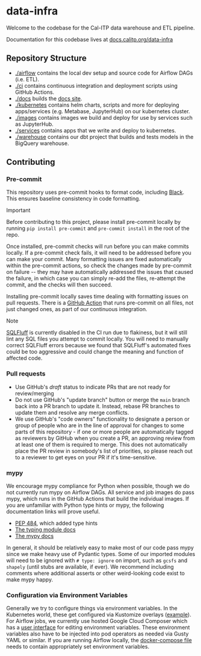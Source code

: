 # data-infra

Welcome to the codebase for the Cal-ITP data warehouse and ETL pipeline.

Documentation for this codebase lives at [docs.calitp.org/data-infra](https://docs.calitp.org/data-infra/)

## Repository Structure

- [./airflow](./airflow) contains the local dev setup and source code for Airflow DAGs (i.e. ETL).
- [./ci](./ci) contains continuous integration and deployment scripts using GitHub Actions.
- [./docs](./docs) builds the [docs site](https://docs.calitp.org/data-infra).
- [./kubernetes](./kubernetes) contains helm charts, scripts and more for deploying apps/services (e.g. Metabase, JupyterHub) on our kubernetes cluster.
- [./images](./images) contains images we build and deploy for use by services such as JupyterHub.
- [./services](./services) contains apps that we write and deploy to kubernetes.
- [./warehouse](./warehouse) contains our dbt project that builds and tests models in the BigQuery warehouse.

## Contributing

### Pre-commit

This repository uses pre-commit hooks to format code, including [Black](https://black.readthedocs.io/en/stable/index.html). This ensures baseline consistency in code formatting.

> [!IMPORTANT]  
> Before contributing to this project, please install pre-commit locally by running `pip install pre-commit` and `pre-commit install` in the root of the repo. 

Once installed, pre-commit checks will run before you can make commits locally. If a pre-commit check fails, it will need to be addressed before you can make your commit. Many formatting issues are fixed automatically within the pre-commit actions, so check the changes made by pre-commit on failure -- they may have automatically addressed the issues that caused the failure, in which case you can simply re-add the files, re-attempt the commit, and the checks will then succeed. 

Installing pre-commit locally saves time dealing with formatting issues on pull requests. There is a [GitHub Action](./.github/workflows/lint.yml)
that runs pre-commit on all files, not just changed ones, as part of our continuous integration. 

> [!NOTE]  
> [SQLFluff](https://sqlfluff.com/) is currently disabled in the CI run due to flakiness, but it will still lint any SQL files you attempt to commit locally. You will need to manually correct SQLFluff errors because we found that SQLFluff's automated fixes could be too aggressive and could change the meaning and function of affected code. 

### Pull requests
- Use GitHub's *draft* status to indicate PRs that are not ready for review/merging
- Do not use GitHub's "update branch" button or merge the `main` branch back into a PR branch to update it. Instead, rebase PR branches to update them and resolve any merge conflicts.
- We use GitHub's "code owners" functionality to designate a person or group of people who are in the line of approval for changes to some parts of this repository - if one or more people are automatically tagged as reviewers by GitHub when you create a PR, an approving review from at least one of them is required to merge. This does not automatically place the PR review in somebody's list of priorities, so please reach out to a reviewer to get eyes on your PR if it's time-sensitive.

### mypy

We encourage mypy compliance for Python when possible, though we do not
currently run mypy on Airflow DAGs. All service and job images do pass mypy,
which runs in the GitHub Actions that build the individual images. If you are
unfamiliar with Python type hints or mypy, the following documentation links
will prove useful.

- [PEP 484](https://peps.python.org/pep-0484/), which added type hints
- [The typing module docs](https://docs.python.org/3/library/typing.html)
- [The mypy docs](https://mypy.readthedocs.io/en/stable/)

In general, it should be relatively easy to make most of our code pass mypy
since we make heavy use of Pydantic types. Some of our imported modules will
need to be ignored with `# type: ignore` on import, such as `gcsfs`
and `shapely` (until stubs are available, if ever). We recommend including
comments where additional asserts or other weird-looking code exist to make mypy
happy.

### Configuration via Environment Variables

Generally we try to configure things via environment variables. In the Kubernetes
world, these get configured via Kustomize overlays ([example](./kubernetes/apps/overlays/gtfs-rt-archiver-v3-prod/archiver-channel-vars.yaml)).
For Airflow jobs, we currently use hosted Google Cloud Composer which has a
[user interface](https://console.cloud.google.com/composer/environments/detail/us-west2/calitp-airflow2-prod-composer2-patch/variables)
for editing environment variables. These environment variables also have to be
injected into pod operators as needed via Gusty YAML or similar. If you are
running Airflow locally, the [docker-compose file](./airflow/docker-compose.yaml)
needs to contain appropriately set environment variables.
